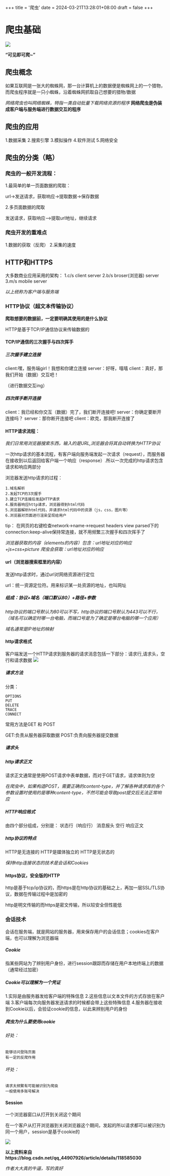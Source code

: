 +++
title = '爬虫'
date = 2024-03-21T13:28:01+08:00
draft = false
+++
# 爬虫基础

![](https://raw.githubusercontent.com/a-b-ab/picture/main/Picgo202403211058784.jpg)

**“可见即可爬~”**
## 爬虫概念
如果互联网是一张大的蜘蛛网，那一台计算机上的数据便是蜘蛛网上的一个猎物，而爬虫程序就是一只小蜘蛛，沿着蜘蛛网抓取自己想要的猎物/数据

*网络爬虫也叫网络蜘蛛，特指一类自动批量下载网络资源的程序*
**网络爬虫是伪装成客户端与服务端进行数据交互的程序**

## 爬虫的应用
1.数据采集
2.搜索引擎
3.模拟操作
4.软件测试
5.网络安全

## 爬虫的分类（略）

### 爬虫的一般开发流程：
1.最简单的单一页面数据的爬取：

url->发送请求，获取响应->提取数据->保存数据

2.多页面数据的爬取

发送请求，获取响应——>提取url地址，继续请求

### 爬虫开发的重难点
1.数据的获取（反爬）
2.采集的速度

## HTTP和HTTPS
大多数商业应用采用的架构：
1.c/s client server
2.b/s broser(浏览器) server
3.m/s mobile server

*以上统称为客户端与服务端*

### HTTP协议（超文本传输协议）
**爬取想要的数据前，一定要明确其使用的是什么协议**

HTTP是基于TCP/IP通信协议来传输数据的

#### TCP/IP通信的三次握手与四次挥手

##### 三次握手建立连接
client:嘿，服务端girl！我想和你建立连接
server：好呀，嘻嘻
client：真好，那我们开始（数据）交互吧！

（进行数据交互ing）

##### 四次挥手断开连接
client：我已经和你交互（数据）完了，我们断开连接吧!
server：你确定要断开连接吗？
server：那你断开连接吧
client：欧克，那我断开连接了

#### HTTP请求流程：
*我们日常用浏览器搜索东西，输入的是URL,浏览器会将其自动转换为HTTP协议*

一次http请求的基本流程，有客户端向服务端发起一次请求（request），而服务器在接收到以后返回给客户端一个响应（response）.所以一次完成的http请求包含请求和响应两部分

浏览器发送http请求的过程：

    1.域名解析
    2.发起TCP的3次握手
    3.建立TCP连接后发起HTTP请求
    4.服务器响应http请求，浏览器得到html代码
    5.浏览器解析html代码，并请求html代码中的资源（js，css，图片等）
    6.浏览器对页面进行渲染呈现给用户

tip：
在网页的右键检查network->name->request headers view parsed下的connection:keep-alive保持常连接，就不用频繁三次握手和四次挥手了

*浏览器获取的内容（elements的内容）包含：url地址对应的响应+js+css+picture
爬虫会获取：url地址对应的响应*

#### url（浏览器搜索框里的内容）
发送http请求时，通过url对网络资源进行定位

url：统一资源定位符。用来标识某一处资源的地址，也叫网址

##### 组成：协议+域名（端口默认80）+路径+参数

*http协议的端口号默认为80可以不写，http协议的端口号默认为443可以不行，（域名可以确定时哪一台电脑，而端口号是为了确定是哪台电脑的哪一个应用）*

*域名通常是IP地址的映射*

#### http请求格式
客户端发送一个HTTP请求到服务器的请求消息包括一下部分：请求行,请求头，空行和请求数据
![](https://raw.githubusercontent.com/a-b-ab/picture/main/Picgo202403201542835.png)

##### 请求方法
分类：

    OPTIONS
    PUT
    DELETE
    TRACE
    CONNECT

常用方法是GET 和 POST

GET:负责从服务器获取数据
POST:负责向服务器提交数据

##### 请求头

##### http请求正文
请求正文通常是使用POST请求中表单数据，而对于GET请求，请求体则为空

*在爬虫中，如果构造POST，需要正确的content-type，并了解各种请求库的各个参数设置时使用的是哪种content-type，不然可能会导致post提交后无法正常响应*

##### HTTP响应格式
由四个部分组成，分别是：
状态行（响应行）
消息报头
空行
响应正文

##### http协议的特点
HTTP是无连接的
HTTP是媒体独立的
HTTP是无状态的

*保持http连接状态的技术是会话和Cookies*

#### https协议，安全版的HTTP
http是基于tcp/ip协议的，而https是在http协议的基础之上，再加一层SSL/TLS协议，数据在传输过程中是加密的

http是明文传输的而https是密文传输，所以较安全但性能低

### 会话技术
会话在服务端，就是网站的服务器，用来保存用户的会话信息；cookies在客户端，也可以理解为浏览器端

##### Cookie
指某些网站为了辨别用户身份，进行session跟踪而存储在用户本地终端上的数据（通常经过加密）

##### Cookie可以理解为一个凭证
1.实际是由服务器发给客户端的特殊信息
2.这些信息以文本文件的方式存放在客户端
3.客户端每次向服务器发送请求的时候都会带上这些特殊信息
4.服务器在接收到Cookie以后，会验证cookie的信息，以此来辨别用户的身份

##### 爬虫为什么要使用cookie
###### 好处：

    能够访问登陆页面
    有一定的反爬作用

###### 坏处：
    请求太频繁有可能被识别为爬虫
    一般使用多账号解决

#### Session
一个浏览器窗口从打开到关闭这个期间

在一个客户从打开浏览器到关闭浏览器这个期间，发起的所以请求都可以被识别为同一个用户，session是基于cookie的

![](https://raw.githubusercontent.com/a-b-ab/picture/main/Picgo202403211042048.png)

**以上资料来自https://blog.csdn.net/qq_44907926/article/details/118585030**

*作者大大真的牛逼，写的真好*

